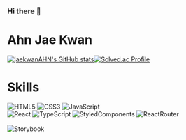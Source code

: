 ### Hi there 👋
<h1>Ahn Jae Kwan</h1>

[![jaekwanAHN's GitHub stats](https://github-readme-stats.vercel.app/api?username=jaekwanAHN&show_icons=true&theme=radical)](https://github.com/anuraghazra/github-readme-stats)[![Solved.ac Profile](http://mazassumnida.wtf/api/v2/generate_badge?boj=naverstop)](https://solved.ac/naverstop/)

<h1>Skills</h1>

![HTML5](https://img.shields.io/badge/HTML5-E34F26.svg?&style=for-the-badge&logo=HTML5&logoColor=white)
![CSS3](https://img.shields.io/badge/CSS3-1572B6.svg?&style=for-the-badge&logo=CSS3&logoColor=white)
![JavaScript](https://img.shields.io/badge/JavaScript-F7DF1E.svg?&style=for-the-badge&logo=JavaScript&logoColor=white)
<br/>
![React](https://img.shields.io/badge/React-61DAFB.svg?&style=for-the-badge&logo=React&logoColor=white)
![TypeScript](https://img.shields.io/badge/Typescript-3178C6?style=for-the-badge&logo=Typescript&logoColor=<brwhite)
![StyledComponents](https://img.shields.io/badge/styledcomponents-DB7093?style=for-the-badge&logo=styled-components&logoColor=white)
![ReactRouter](https://img.shields.io/badge/React_Router-CA4245?style=for-the-badge&logo=react-router&logoColor=white)
<br/>
<br/>
![Storybook](https://img.shields.io/badge/Storybook-FF4785?style=for-the-badge&logo=Storybook&logoColor=white)
<!--
**jaekwanAHN/jaekwanAHN** is a ✨ _special_ ✨ repository because its `README.md` (this file) appears on your GitHub profile.

Here are some ideas to get you started:

- 🔭 I’m currently working on ...
- 🌱 I’m currently learning ...
- 👯 I’m looking to collaborate on ...
- 🤔 I’m looking for help with ...
- 💬 Ask me about ...
- 📫 How to reach me: ...
- 😄 Pronouns: ...
- ⚡ Fun fact: ...
-->
